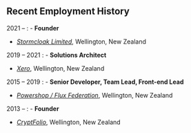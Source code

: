 ## Recent Employment History

2021 &ndash;
: - **Founder**
  - _[Stormcloak Limited](https://stormcloak.nz)_, Wellington, New Zealand

2019 &ndash; 2021
: - **Solutions Architect**
  - _[Xero](https://xero.com)_, Wellington, New Zealand

2015 &ndash; 2019
: - **Senior Developer, Team Lead, Front-end Lead**
  - _[Powershop / Flux Federation](https://powershop.co.nz)_, Wellington, New Zealand

2013 &ndash;
: - **Founder**
  - _[CryptFolio](https://cryptfolio.com)_, Wellington, New Zealand

